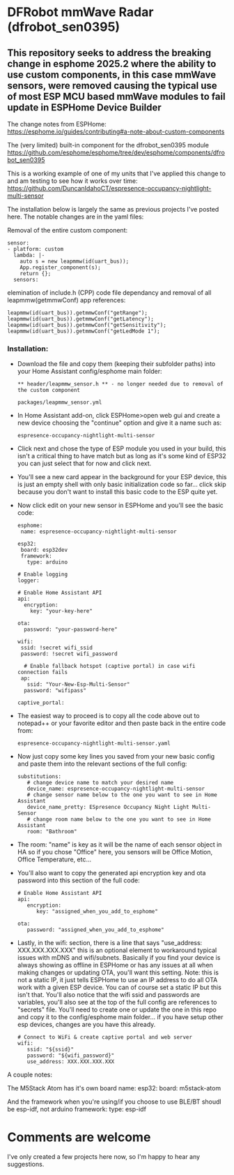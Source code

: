 # DFRobot mmWave Radar (dfrobot_sen0395)
## This repository seeks to address the breaking change in esphome 2025.2 where the ability to use custom components, in this case mmWave sensors, were removed causing the typical use of most ESP MCU based mmWave modules to fail update in ESPHome Device Builder

The change notes from ESPHome:
https://esphome.io/guides/contributing#a-note-about-custom-components

The (very limited) built-in component for the dfrobot_sen0395 module
https://github.com/esphome/esphome/tree/dev/esphome/components/dfrobot_sen0395

This is a working example of one of my units that I've applied this change to and am testing to see how it works over time:
  https://github.com/DuncanIdahoCT/espresence-occupancy-nightlight-multi-sensor

The installation below is largely the same as previous projects I've posted here. The notable changes are in the yaml files:

  
  Removal of the entire custom component:
  ```
  sensor:      
  - platform: custom
    lambda: |-
      auto s = new leapmmw(id(uart_bus));
      App.register_component(s);
      return {};
    sensors:
  ```
 elemination of include.h (CPP) code file dependancy and removal of all leapmmw(getmmwConf) app references:
```
leapmmw(id(uart_bus)).getmmwConf("getRange");
leapmmw(id(uart_bus)).getmmwConf("getLatency");
leapmmw(id(uart_bus)).getmmwConf("getSensitivity");
leapmmw(id(uart_bus)).getmmwConf("getLedMode 1");
```


### Installation:
 * Download the file and copy them (keeping their subfolder paths) into your Home Assistant config/esphome main folder:

   ```
   ** header/leapmmw_sensor.h ** - no longer needed due to removal of the custom component
   
   packages/leapmmw_sensor.yml
   ```
 
 * In Home Assistant add-on, click ESPHome>open web gui and create a new device choosing the "continue" option and give it a name such as:

   ```
   espresence-occupancy-nightlight-multi-sensor
   ```

* Click next and chose the type of ESP module you used in your build, this isn't a critical thing to have match but as long as it's some kind of ESP32 you can just select that for now and click next.
* You'll see a new card appear in the background for your ESP device, this is just an empty shell with only basic initialization code so far... click skip because you don't want to install this basic code to the ESP quite yet.
* Now click edit on your new sensor in ESPHome and you'll see the basic code:
   ```
   esphome:
    name: espresence-occupancy-nightlight-multi-sensor

   esp32:
    board: esp32dev
    framework:
      type: arduino

   # Enable logging
   logger:

   # Enable Home Assistant API
   api:
     encryption:
       key: "your-key-here"

   ota:
     password: "your-password-here"

   wifi:
    ssid: !secret wifi_ssid
    password: !secret wifi_password

     # Enable fallback hotspot (captive portal) in case wifi connection fails
    ap:
      ssid: "Your-New-Esp-Multi-Sensor"
     password: "wifipass"

   captive_portal:
   ```

* The easiest way to proceed is to copy all the code above out to notepad++ or your favorite editor and then paste back in the entire code from:
   ```
   espresence-occupancy-nightlight-multi-sensor.yaml
   ```
* Now just copy some key lines you saved from your new basic config and paste them into the relevant sections of the full config:

   ```
   substitutions:
      # change device name to match your desired name
      device_name: espresence-occupancy-nightlight-multi-sensor
      # change sensor name below to the one you want to see in Home Assistant
      device_name_pretty: ESpresence Occupancy Night Light Multi-Sensor
      # change room name below to the one you want to see in Home Assistant
      room: "Bathroom"
   ```
* The room: "name" is key as it will be the name of each sensor object in HA so if you chose "Office" here, you sensors will be Office Motion, Office Temperature, etc...

* You'll also want to copy the generated api encryption key and ota password into this section of the full code:

   ```
   # Enable Home Assistant API
   api:
      encryption:
         key: "assigned_when_you_add_to_esphome"

   ota:
      password: "assigned_when_you_add_to_esphome"
   ```

* Lastly, in the wifi: section, there is a line that says "use_address: XXX.XXX.XXX.XXX" this is an optional element to workaround typical issues with mDNS and wifi/subnets. Basically if you find your device is always showing as offline in ESPHome or has any issues at all when making changes or updating OTA, you'll want this setting. Note: this is not a static IP, it just tells ESPHome to use an IP address to do all OTA work with a given ESP device. You can of course set a static IP but this isn't that. You'll also notice that the wifi ssid and passwords are variables, you'll also see at the top of the full config are references to "secrets" file. You'll need to create one or update the one in this repo and copy it to the config/esphome main folder... if you have setup other esp devices, changes are you have this already.

   ```
   # Connect to WiFi & create captive portal and web server
   wifi:
      ssid: "${ssid}"
      password: "${wifi_password}"
      use_address: XXX.XXX.XXX.XXX
   ```
A couple notes:
  
  The M5Stack Atom has it's own board name:
    esp32:
      board: m5stack-atom
  
  And the framework when you're using/if you choose to use BLE/BT shoudl be esp-idf, not arduino
    framework:
      type: esp-idf

# Comments are welcome

I've only created a few projects here now, so I'm happy to hear any suggestions.
